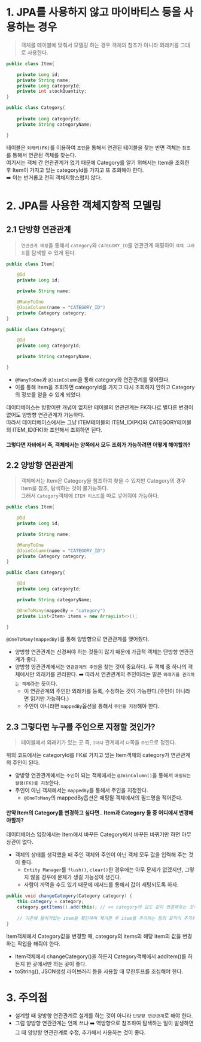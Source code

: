 # 1. JPA를 사용하지 않고 마이바티스 등을 사용하는 경우
> 객체를 테이블에 맞춰서 모델링 하는 경우 객체의 참조가 아니라 외래키를 그대로 사용한다.
```java
public class Item{

    private Long id;
    private String name;
    private Long categoryId;
    private int stockQuantity;
}

public class Category{
    
    private Long categoryId;
    private String categoryName;

}
```
테이블은 `외래키(FK)`를 이용하여 `조인`을 통해서 연관된 테이블을 찾는 반면 객체는 `참조`를 통해서 연관된 객체를 찾는다.<br/>
여기서는 객체 간 연관관계가 없기 때문에 Category를 알기 위해서는 Item을 조회한 후 Item이 가지고 있는 categoryId를 가지고 또 조회해야 한다.<br/>
➡️ 이는 번거롭고 전혀 객체지향스럽지 않다.

# 2. JPA를 사용한 객체지향적 모델링
## 2.1 단방향 연관관계
> `연관관계 매핑`을 통해서 `category`와 `CATEGORY_ID`를 연관관계 매핑하여 `객체 그래프`를 탐색할 수 있게 된다.

```java
public class Item{

    @Id
    private Long id;

    private String name;

    @ManyToOne
    @JoinColumn(name = "CATEGORY_ID")
    private Category category;
}

public class Category{

    @Id
    private Long categoryId;

    private String categoryName;

}
```
- `@ManyToOne`과 `@JoinColumn`을 통해 category와 연관관계를 맺어줬다.
- 이를 통해 Item을 조회하면 categoryId를 가지고 다시 조회하지 안하고 Category의 정보를 얻을 수 있게 되었다.

데이터베이스는 방향이란 개념이 없지만 테이블의 연관관계는 FK하나로 별다른 변경이 없어도 양방향 연관관계가 가능하다.<br/>
따라서 데이터베이스에서는 그냥 ITEM테이블의 ITEM_ID(PK)와 CATEGORY테이블의 ITEM_ID(FK)와 조인해서 조회하면 된다.<br/>

#### 그렇다면 자바에서 즉, 객체에서는 양쪽에서 모두 조회가 가능하려면 어떻게 해야할까?

## 2.2 양방향 연관관계
> 객체에서는 Item은 Category을 참조하여 찾을 수 있지만 Category의 경우 Item을 참조, 탐색하는 것이 불가능하다.  
> 그래서 `Category`객체에 `ITEM 리스트`를 따로 넣어줘야 가능하다.

```java
public class Item{

    @Id
    private Long id;

    private String name;

    @ManyToOne
    @JoinColumn(name = "CATEGORY_ID")
    private Category category;
}

public class Category{

    @Id
    private Long categoryId;

    private String categoryName;

    @OneToMany(mappedBy = "category")
    private List<Item> items = new ArrayList<>();

}
```
`@OneToMany(mappedBy)`를 통해 양방향으로 연관관계를 맺어줬다.

- 양방향 연관관계는 신경써야 하는 것들이 많기 때문에 가급적 객체는 단방향 연관관계가 좋다.
- 양방향 영관관계에서는 `연관관계의 주인`을 찾는 것이 중요하다. 두 객체 중 하나의 객체에서만 외래키를 관리한다.
➡️ 따라서 연관관계의 주인이라는 말은 `외래키를 관리하는 객체`라는 뜻이다.
    - 이 연관관계의 주인만 외래키를 등록, 수정하는 것이 가능한다.(주인이 아니라면 읽기만 가능하다.)
    - 주인이 아니라면 `mappedBy`옵션을 통해서 `주인을 지정`해야 한다.

## 2.3 그렇다면 누구를 주인으로 지정할 것인가?
> 테이블에서 외래키가 있는 곳 즉, `1대다` 관계에서 `다`쪽을 `주인`으로 정한다.  

위의 코드에서는 categoryId를 FK로 가지고 있는 Item객체의 category가 연관관계의 주인이 된다.

- 양방향 연관관계에서는 `주인`이 되는 객체에서는 `@JoinColumn()`을 통해서 `매핑되는 컬럼(FK)를 지정`한다.
- 주인이 아닌 객체에서는 `mappedBy`를 통해서 주인을 지정한다.
  - `@OneToMany`의 mappedBy옵션은 매핑될 객체에서의 필드명을 적어준다.

#### 만약 Item의 Category를 변경하고 싶다면.. Item과 Category 둘 중 어디에서 변경해야할까?
데이터베이스 입장에서는 Item에서 바꾸든 Category에서 바꾸든 바뀌기만 하면 아무 상관이 없다.
- 객체의 상태를 생각했을 때 주인 객체와 주인이 아닌 객체 모두 값을 입력해 주는 것이 좋다.
  - `Entity Manager`를 `flush()`, `clear()`한 경우에는 아무 문제가 없겠지만, 그렇지 않을 경우에 문제가 생길 가능성이 생긴다.
  - 사람이 까먹을 수도 있기 때문에 메서드를 통해서 값이 세팅되도록 하자.

```java
public void changeCategory(Category category) { 
    this.category = category;
    category.getItems().add(this); // << category의 값도 같이 변경해주는 것이 좋다.
    
    // 기존에 들어가있는 item을 확인하여 제거한 후 item를 추가하는 등의 로직이 추가되어야 한다. 
}
```
Item객체에서 Category값을 변경할 때, category의 items의 해당 item의 값을 변경하는 작업을 해줘야 한다.

- Item객체에서 changeCategory()을 하든지 Category객체에서 addItem()를 하든지 한 곳에서만 하는 곳이 좋다.
- toString(), JSON생성 라이브러리 등을 사용할 때 무한루프를 조심해야 한다.

# 3. 주의점
- 설계할 때 양방향 연관관계로 설계를 하는 것이 아니라 `단방향 연관관계`로 해야 한다.
- 그럼 양방향 연관관계는 언제 쓰냐 ➡️ 역방향으로 참조하여 탐색하는 일이 발생하면 그 때 양방향 연관관계로 수정, 추가해서 사용하는 것이 좋다.